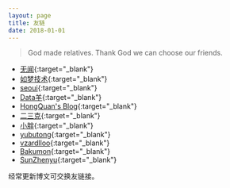 ```yaml
---
layout: page
title: 友链
date: 2018-01-01
---
```


> God made relatives. Thank God we can choose our friends.

* [无闻](https://wuwen.org){:target="_blank"}
* [如梦技术](http://www.dreamlu.net){:target="_blank"}
* [seoui](http://blog.seoui.com){:target="_blank"}
* [Data羊](http://www.datayang.com){:target="_blank"}
* [HongQuan's Blog](https://www.devtool.top){:target="_blank"}
* [二三克](https://blog.show){:target="_blank"}
* [小胖](http://www.ctrlcvs.com){:target="_blank"}
* [yubutong](http://yubutong.cn){:target="_blank"}
* [vzardlloo](https://vzardlloo.github.io){:target="_blank"}
* [Bakumon](https://bakumon.me/blog){:target="_blank"}
* [SunZhenyu](https://sunzhenyu.net){:target="_blank"}

经常更新博文可交换友链接。